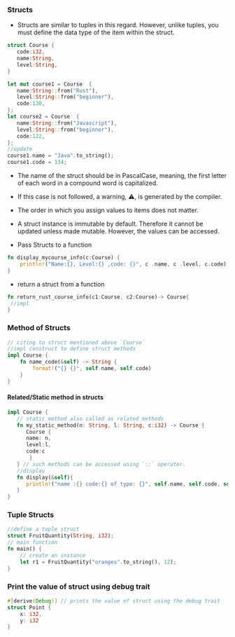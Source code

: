 ### Structs
- Structs are similar to tuples in this regard. However, unlike tuples, you must define the data type of the item within the struct.
```rust
struct Course {
   code:i32,
   name:String,
   level:String, 
}

let mut course1 = Course  {
   name:String::from("Rust"),
   level:String::from("beginner"),
   code:130,
};
let course2 = Course  {
   name:String::from("Javascript"),
   level:String::from("beginner"),
   code:122,
};
//update
course1.name = "Java".to_string();
course1.code = 134;
```
- The name of the struct should be in PascalCase, meaning, the first letter of each word in a compound word is capitalized.
- If this case is not followed, a warning, ⚠️, is generated by the compiler.
- The order in which you assign values to items does not matter.
- A struct instance is immutable by default. Therefore it cannot be updated unless made mutable. However, the values can be accessed.

- Pass Structs to a function
```rust
fn display_mycourse_info(c:Course) {
    println!("Name:{}, Level:{} ,code: {}", c .name, c .level, c.code);
}
```
- return a struct from a function
```rust
fn return_rust_course_info(c1:Course, c2:Course)-> Course{
 //impl
}
```

### Method of Structs
```rust
// citing to struct mentioned above `Course`
//impl construct to define struct methods
impl Course {
    fn name_code(&self) -> String {
        format!("{} {}", self.name, self.code)
    }
}
```
#### Related/Static method in structs
```rust
impl Course {
   // static method also called as related methods
   fn my_static_method(n: String, l: String, c:i32) -> Course {
      Course { 
      name: n, 
      level:l,
      code:c
       }
   } // such methods can be accessed using `::` operator. 
   //display
   fn display(&self){
      println!("name :{} code:{} of type: {}", self.name, self.code, self.level );
   }
}
```

### Tuple Structs
```rust
//define a tuple struct
struct FruitQuantity(String, i32);
// main function
fn main() {
    // create an instance
    let r1 = FruitQuantity("oranges".to_string(), 12);
}
```

### Print the value of struct using debug trait
```rust
#[derive(Debug)] // prints the value of struct using the debug trait
struct Point {
	x: i32,
	y: i32
}
```
